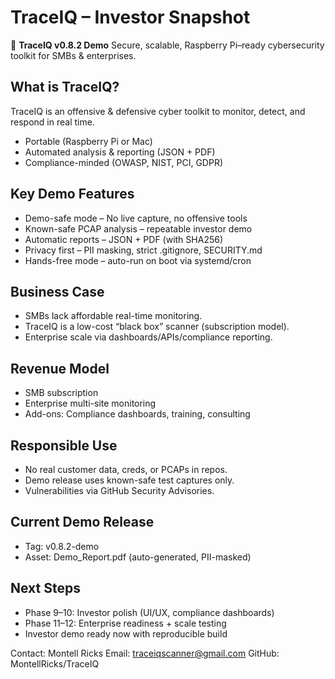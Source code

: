# TraceIQ – Investor Snapshot

🚀 **TraceIQ v0.8.2 Demo**
Secure, scalable, Raspberry Pi–ready cybersecurity toolkit for SMBs & enterprises.

## What is TraceIQ?
TraceIQ is an offensive & defensive cyber toolkit to monitor, detect, and respond in real time.
- Portable (Raspberry Pi or Mac)
- Automated analysis & reporting (JSON + PDF)
- Compliance-minded (OWASP, NIST, PCI, GDPR)

## Key Demo Features
- Demo-safe mode – No live capture, no offensive tools
- Known-safe PCAP analysis – repeatable investor demo
- Automatic reports – JSON + PDF (with SHA256)
- Privacy first – PII masking, strict .gitignore, SECURITY.md
- Hands-free mode – auto-run on boot via systemd/cron

## Business Case
- SMBs lack affordable real-time monitoring.
- TraceIQ is a low-cost “black box” scanner (subscription model).
- Enterprise scale via dashboards/APIs/compliance reporting.

## Revenue Model
- SMB subscription
- Enterprise multi-site monitoring
- Add-ons: Compliance dashboards, training, consulting

## Responsible Use
- No real customer data, creds, or PCAPs in repos.
- Demo release uses known-safe test captures only.
- Vulnerabilities via GitHub Security Advisories.

## Current Demo Release
- Tag: v0.8.2-demo
- Asset: Demo_Report.pdf (auto-generated, PII-masked)

## Next Steps
- Phase 9–10: Investor polish (UI/UX, compliance dashboards)
- Phase 11–12: Enterprise readiness + scale testing
- Investor demo ready now with reproducible build

Contact: Montell Ricks
Email: traceiqscanner@gmail.com
GitHub: MontellRicks/TraceIQ
